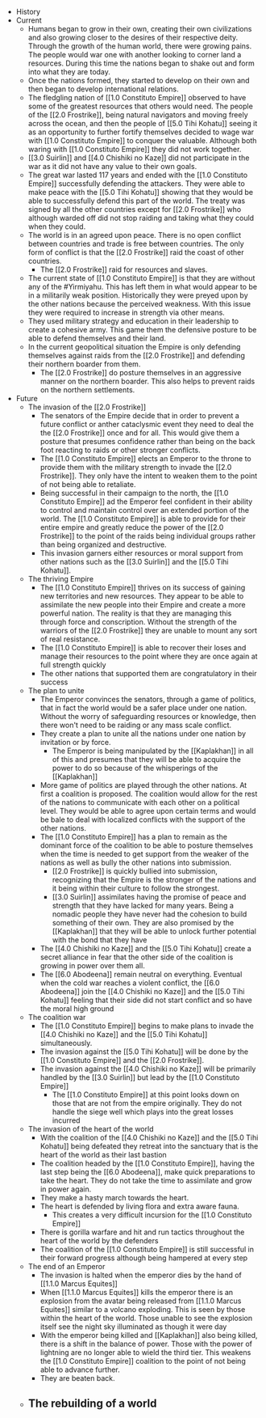 - History
- Current
	- Humans began to grow in their own, creating their own civilizations and also growing closer to the desires of their respective deity. Through the growth of the human world, there were growing pains. The people would war one with another looking to corner land a resources. During this time the nations began to shake out and form into what they are today.
	- Once the nations formed, they started to develop on their own and then began to develop international relations. 
	- The fledgling nation of [[1.0 Constituto Empire]] observed to have some of the greatest resources that others would need. The people of the [[2.0 Frostrike]], being natural navigators and moving freely across the ocean, and then the people of [[5.0 Tihi Kohatu]] seeing it as an opportunity to further fortify themselves decided to wage war with [[1.0 Constituto Empire]] to conquer the valuable. Although both waring with [[1.0 Constituto Empire]] they did not work together.
	- [[3.0 Suirlin]] and [[4.0 Chishiki no Kaze]] did not participate in the war as it did not have any value to their own goals. 
	- The great war lasted 117 years and ended with the [[1.0 Constituto Empire]] successfully defending the attackers. They were able to make peace with the [[5.0 Tihi Kohatu]] showing that they would be able to successfully defend this part of the world. The treaty was signed by all the other countries except for [[2.0 Frostrike]] who although warded off did not stop raiding and taking what they could when they could.
	- The world is in an agreed upon peace. There is no open conflict between countries and trade is free between countries. The only form of conflict is that the [[2.0 Frostrike]] raid the coast of other countries.
		- The [[2.0 Frostrike]] raid for resources and slaves. 
	- The current state of [[1.0 Constituto Empire]] is that they are without any of the #Yirmiyahu. This has left them in what would appear to be in a militarily weak position. Historically they were preyed upon by the other nations because the perceived weakness. With this issue they were required to increase in strength via other means. 
	- They used military strategy and education in their leadership to create a cohesive army. This game them the defensive posture to be able to defend themselves and their land.
	- In the current geopolitical situation the Empire is only defending themselves against raids from the [[2.0 Frostrike]] and defending their northern boarder from them.
		- The [[2.0 Frostrike]] do posture themselves in an aggressive manner on the northern boarder.  This also helps to prevent raids on the northern settlements.
- Future
	- The invasion of the [[2.0 Frostrike]]
		- The senators of the Empire decide that in order to prevent a future conflict or anther cataclysmic event they need to deal the the [[2.0 Frostrike]] once and for all. This would give them a posture that presumes confidence rather than being on the back foot reacting to raids or other stronger conflicts.
		- The [[1.0 Constituto Empire]] elects an Emperor to the throne to provide them with the military strength to invade the [[2.0 Frostrike]]. They only have the intent to weaken them to the point of not being able to retaliate. 
		- Being successful in their campaign to the north, the [[1.0 Constituto Empire]] ad the Emperor feel confident in their ability to control and maintain control over an extended portion of the world. The [[1.0 Constituto Empire]] is able to provide for their entire empire and greatly reduce the power of the [[2.0 Frostrike]] to the point of the raids being individual groups rather than being organized and destructive.
		- This invasion garners either resources or moral support from other nations such as the [[3.0 Suirlin]] and the [[5.0 Tihi Kohatu]].
	- The thriving Empire
		- The [[1.0 Constituto Empire]] thrives on its success of gaining new territories and new resources. They appear to be able to assimilate the new people into their Empire and create a more powerful nation. The reality is that they are managing this through force and conscription. Without the strength of the warriors of the [[2.0 Frostrike]] they are unable to mount any sort of real resistance. 
		- The [[1.0 Constituto Empire]] is able to recover their loses and manage their resources to the point where they are once again at full strength quickly
		- The other nations that supported them are congratulatory in their success
	- The plan to unite
		- The Emperor convinces the senators, through a game of politics, that in fact the world would be a safer place under one nation. Without the worry of safeguarding resources or knowledge, then there won't need to be raiding or any mass scale conflict. 
		- They create a plan to unite all the nations under one nation by invitation or by force. 
			- The Emperor is being manipulated by the [[Kaplakhan]] in all of this and presumes that they will be able to acquire the power to do so because of the whisperings of the [[Kaplakhan]]
		- More game of politics are played through the other nations. At first a coalition is proposed. The coalition would allow for the rest of the nations to communicate with each other on a political level. They would be able to agree upon certain terms and would be bale to deal with localized conflicts with the support of the other nations. 
		- The [[1.0 Constituto Empire]] has a plan to remain as the dominant force of the coalition to be able to posture themselves when the time is needed to get support from the weaker of the nations as well as bully the other nations into submission.
			- [[2.0 Frostrike]] is quickly bullied into submission, recognizing that the Empire is the stronger of the nations and it being within their culture to follow the strongest.
			- [[3.0 Suirlin]] assimilates having the promise of peace and strength that they have lacked for many years. Being a nomadic people they have never had the cohesion to build something of their own. They are also promised by the [[Kaplakhan]] that they will be able to unlock further potential with the bond that they have
		- The [[4.0 Chishiki no Kaze]] and the [[5.0 Tihi Kohatu]] create a secret alliance in fear that the other side of the coalition is growing in power over them all.
		- The [[6.0 Abodeena]] remain neutral on everything. Eventual when the cold war reaches a violent conflict, the [[6.0 Abodeena]] join the [[4.0 Chishiki no Kaze]] and the [[5.0 Tihi Kohatu]] feeling that their side did not start conflict and so have the moral high ground
	- The coalition war
		- The [[1.0 Constituto Empire]] begins to make plans to invade the [[4.0 Chishiki no Kaze]] and the [[5.0 Tihi Kohatu]] simultaneously.
		- The invasion against the [[5.0 Tihi Kohatu]] will be done by the [[1.0 Constituto Empire]] and the [[2.0 Frostrike]].
		- The invasion against the  [[4.0 Chishiki no Kaze]] will be primarily handled by the [[3.0 Suirlin]] but lead by the [[1.0 Constituto Empire]]
			- The [[1.0 Constituto Empire]] at this point looks down on those that are not from the empire originally. They do not handle the siege well which plays into the great losses incurred
	- The invasion of the heart of the world
		- With the coalition of the [[4.0 Chishiki no Kaze]] and the [[5.0 Tihi Kohatu]] being defeated they retreat into the sanctuary that is the heart of the world as their last bastion
		- The coalition headed by the [[1.0 Constituto Empire]], having the last step being the [[6.0 Abodeena]], make quick preparations to take the heart. They do not take the time to assimilate and grow in power again. 
		- They make a hasty march towards the heart.
		- The heart is defended by living flora and extra aware fauna.
			- This creates a very difficult incursion for the [[1.0 Constituto Empire]]
		- There is gorilla warfare and hit and run tactics throughout the heart of the world by the defenders
		- The coalition of the [[1.0 Constituto Empire]] is still successful in their forward progress although being hampered at every step
	- The end of an Emperor
		- The invasion is halted when the emperor dies by the hand of [[1.1.0 Marcus Equites]]
		- When [[1.1.0 Marcus Equites]] kills the emperor there is an explosion from the avatar being released from [[1.1.0 Marcus Equites]] similar to a volcano exploding. This is seen by those within the heart of the world. Those unable to see the explosion itself see the night sky illuminated as though it were day
		- With the emperor being killed and [[Kaplakhan]] also being killed, there is a shift in the balance of power. Those with the power of lightning are no longer able to wield the third tier. This weakens the [[1.0 Constituto Empire]] coalition to the point of not being able to advance further.
		- They are beaten back.
	- The rebuilding of a world
		- 